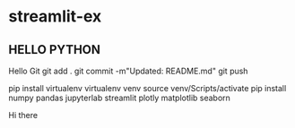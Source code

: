# streamlit-ex

## HELLO PYTHON
Hello Git
git add .
git commit -m"Updated: README.md"
git push

pip install virtualenv
virtualenv venv
source venv/Scripts/activate
pip install numpy pandas jupyterlab streamlit plotly matplotlib seaborn

Hi there